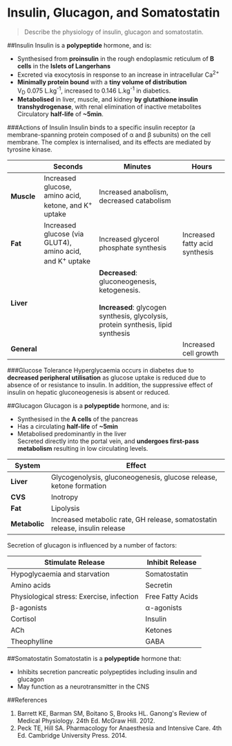 # Insulin, Glucagon, and Somatostatin
> Describe the physiology of insulin, glucagon and somatostatin.

##Insulin
Insulin is a **polypeptide** hormone, and is:
* Synthesised from **proinsulin** in the rough endoplasmic reticulum of **B cells** in the **Islets of Langerhans**
* Excreted via exocytosis in response to an increase in intracellular Ca<sup>2+</sup>
* **Minimally protein bound** with a **tiny volume of distribution**  
V<sub>D</sub> 0.075 L.kg<sup>-1</sup>, increased to 0.146 L.kg<sup>-1</sup> in diabetics.
* **Metabolised** in liver, muscle, and kidney **by glutathione insulin transhydrogenase**, with renal elimination of inactive metabolites  
Circulatory **half-life** of **~5min**.


###Actions of Insulin
Insulin binds to a specific insulin receptor (a membrane-spanning protein composed of α and β subunits)  on the cell membrane. The complex is internalised, and its effects are mediated by tyrosine kinase.

||Seconds|Minutes|Hours|
|--|--|--|--|
|**Muscle**|Increased glucose, amino acid, ketone, and K<sup>+</sup> uptake|Increased anabolism, decreased catabolism||
|**Fat**|Increased glucose (via GLUT4), amino acid, and K<sup>+</sup> uptake|Increased glycerol phosphate synthesis|Increased fatty acid synthesis|
|**Liver**||**Decreased**: gluconeogenesis, ketogenesis. <br><br>**Increased**: glycogen synthesis, glycolysis, protein synthesis, lipid synthesis||
|**General**|||Increased cell growth|

###Glucose Tolerance
Hyperglycaemia occurs in diabetes due to **decreased peripheral utilisation** as glucose uptake is reduced due to absence of or resistance to insulin. In addition, the suppressive effect of insulin on hepatic gluconeogenesis is absent or reduced. 

##Glucagon
Glucagon is a **polypeptide** hormone, and is:
* Synthesised in the **A cells** of the pancreas
* Has a circulating **half-life** of **~5min**
* Metabolised predominantly in the liver  
Secreted directly into the portal vein, and **undergoes first-pass metabolism** resulting in low circulating levels.

|System|Effect|
|--|--|
|**Liver**|Glycogenolysis, gluconeogenesis, glucose release, ketone formation|
|**CVS**| Inotropy|
|**Fat**|Lipolysis|
|**Metabolic**|Increased metabolic rate, GH release, somatostatin release, insulin release|

Secretion of glucagon is influenced by a number of factors:

|Stimulate Release|Inhibit Release|
|--|--|
|Hypoglycaemia and starvation|Somatostatin|
|Amino acids|Secretin
|Physiological stress: Exercise, infection|Free Fatty Acids|
|β-agonists|α-agonists
|Cortisol|Insulin|
|ACh|Ketones|
|Theophylline|GABA|

##Somatostatin
Somatostatin is a **polypeptide** hormone that:
* Inhibits secretion pancreatic polypeptides including insulin and glucagon
* May function as a neurotransmitter in the CNS


##References
1. Barrett KE, Barman SM, Boitano S, Brooks HL. Ganong's Review of Medical Physiology. 24th Ed. McGraw Hill. 2012.
2. Peck TE, Hill SA. Pharmacology for Anaesthesia and Intensive Care. 4th Ed. Cambridge University Press. 2014.  

